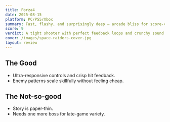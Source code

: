 ```yaml
---
title: Forza4
date: 2025-08-15
platform: PC/PS5/Xbox
summary: Fast, flashy, and surprisingly deep — arcade bliss for score-chasers.
score: 9
verdict: A tight shooter with perfect feedback loops and crunchy sound.
cover: /images/space-raiders-cover.jpg
layout: review
---
```


## The Good
- Ultra-responsive controls and crisp hit feedback.
- Enemy patterns scale skillfully without feeling cheap.

## The Not-so-good
- Story is paper-thin.
- Needs one more boss for late-game variety.
